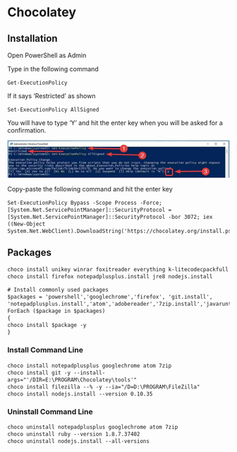 # Chocolatey

## Installation
Open PowerShell as Admin

Type in the following command

```shell
Get-ExecutionPolicy
```

If it says ‘Restricted’ as shown

```shell
Set-ExecutionPolicy AllSigned
```

You will have to type ‘Y’ and hit the enter key when you will be asked for a confirmation.

![img.png](img/chocolatey-1.png)

Copy-paste the following command and hit the enter key

```shell
Set-ExecutionPolicy Bypass -Scope Process -Force; [System.Net.ServicePointManager]::SecurityProtocol = [System.Net.ServicePointManager]::SecurityProtocol -bor 3072; iex ((New-Object System.Net.WebClient).DownloadString('https://chocolatey.org/install.ps1'))
```

## Packages

```shell
choco install unikey winrar foxitreader everything k-litecodecpackfull
choco install firefox notepadplusplus.install jre8 nodejs.install
```

```shell
# Install commonly used packages 
$packages = 'powershell','googlechrome','firefox', 'git.install', 'notepadplusplus.install','atom','adobereader','7zip.install','javaruntime','vlc','putty.install','sysinternals','transmission','mRemoteNG' 
ForEach ($package in $packages) 
{ 
choco install $package -y 
} 
```

### Install Command Line 
```shell
choco install notepadplusplus googlechrome atom 7zip 
choco install git -y --install-args="'/DIR=E:\PROGRAM\Chocolatey\tools'" 
choco install filezilla --% -y --ia="/D=D:\PROGRAM\FileZilla"  
choco install nodejs.install --version 0.10.35 
```

### Uninstall Command Line 
```shell
choco uninstall notepadplusplus googlechrome atom 7zip 
choco uninstall ruby --version 1.8.7.37402 
choco uninstall nodejs.install --all-versions 
```
